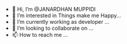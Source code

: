 - 👋 Hi, I’m @JANARDHAN MUPPIDI
- 👀 I’m interested in  Things make me Happy...
- 🌱 I’m currently working as developer ...
- 💞️ I’m looking to collaborate on ...
- 📫 How to reach me ...

<!---
JANARDHAN2904/JANARDHAN2904 is a ✨ special ✨ repository because its `README.md` (this file) appears on your GitHub profile.
You can click the Preview link to take a look at your changes.
--->
